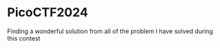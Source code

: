# PicoCTF2024
Finding a wonderful solution from all of the problem I have solved during this contest
